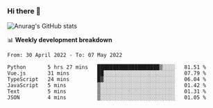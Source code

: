 ### Hi there 👋
![Anurag's GitHub stats](https://github-readme-stats.vercel.app/api?username=jami1024&show_icons=true&theme=radical)

📊 **Weekly development breakdown**
<!--START_SECTION:waka-->

```text
From: 30 April 2022 - To: 07 May 2022

Python       5 hrs 27 mins   ████████████████████▒░░░░   81.51 %
Vue.js       31 mins         ██░░░░░░░░░░░░░░░░░░░░░░░   07.79 %
TypeScript   24 mins         █▓░░░░░░░░░░░░░░░░░░░░░░░   06.04 %
JavaScript   5 mins          ▒░░░░░░░░░░░░░░░░░░░░░░░░   01.42 %
Text         5 mins          ▒░░░░░░░░░░░░░░░░░░░░░░░░   01.31 %
JSON         4 mins          ▒░░░░░░░░░░░░░░░░░░░░░░░░   01.05 %
```

<!--END_SECTION:waka-->
<!--
**jami1024/jami1024** is a ✨ _special_ ✨ repository because its `README.md` (this file) appears on your GitHub profile.

Here are some ideas to get you started:

- 🔭 I’m currently working on ...
- 🌱 I’m currently learning ...
- 👯 I’m looking to collaborate on ...
- 🤔 I’m looking for help with ...
- 💬 Ask me about ...
- 📫 How to reach me: ...
- 😄 Pronouns: ...
- ⚡ Fun fact: ...
-->
